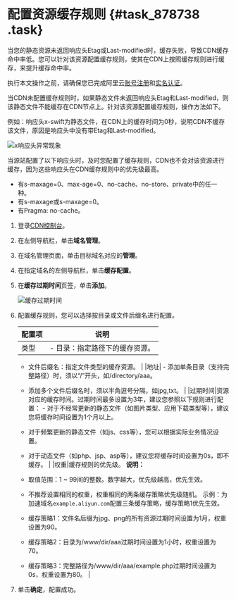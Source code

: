 # 配置资源缓存规则 {#task_878738 .task}

当您的静态资源未返回响应头Etag或Last-modified时，缓存失败，导致CDN缓存命中率低。您可以针对该资源配置缓存规则，使其在CDN上按照缓存规则进行缓存，来提升缓存命中率。

执行本文操作之前，请确保您已完成阿里云[账号注册](https://account.aliyun.com/register/register.htm)和[实名认证](https://account.console.aliyun.com/#/auth/home)。

当CDN未配置缓存规则时，如果静态文件未返回响应头Etag和Last-modified，则该静态文件不能缓存在CDN节点上。针对该资源配置缓存规则，操作方法如下。

例如：响应头x-swift为静态文件，在CDN上的缓存时间为0秒，说明CDN不缓存该文件，原因是响应头中没有带Etag和Last-modified。

![x响应头异常现象](http://static-aliyun-doc.oss-cn-hangzhou.aliyuncs.com/assets/img/711757/156654399350553_zh-CN.png)

当源站配置了以下响应头时，及时您配置了缓存规则，CDN也不会对该资源进行缓存，因为这些响应头在CDN缓存规则中的优先级最高。

-   有s-maxage=0、max-age=0、no-cache、no-store、private中的任一种。
-   有s-maxage或s-maxage=0。
-   有Pragma: no-cache。

1.  登录[CDN控制台](https://cdn.console.aliyun.com)。
2.  在左侧导航栏，单击**域名管理**。
3.  在域名管理页面，单击目标域名对应的**管理**。
4.  在指定域名的左侧导航栏，单击**缓存配置**。
5.  在**缓存过期时间**页签，单击**添加**。 

    ![缓存过期时间](http://static-aliyun-doc.oss-cn-hangzhou.aliyuncs.com/assets/img/5147/156654399353307_zh-CN.png)

6.  配置缓存规则，您可以选择按目录或文件后缀名进行配置。 

    |配置项|说明|
    |---|--|
    |类型|     -   目录：指定路径下的缓存资源。
    -   文件后缀名：指定文件类型的缓存资源。
 |
    |地址|     -   添加单条目录（支持完整路径）时，须以“/”开头，如/directory/aaa。
    -   添加多个文件后缀名时，须以半角逗号分隔，如jpg,txt。
 |
    |过期时间|资源对应的缓存时间。过期时间最多设置为3年，建议您参照以下规则进行配置：     -   对于不经常更新的静态文件（如图片类型、应用下载类型等），建议您将缓存时间设置为1个月以上。
    -   对于频繁更新的静态文件（如js、css等），您可以根据实际业务情况设置。
    -   对于动态文件（如php、jsp、asp等），建议您将缓存时间设置为0s，即不缓存。
 |
    |权重|缓存规则的优先级。 **说明：** 

    -   取值范围：1 ~ 99间的整数。数字越大，优先级越高，优先生效。
    -   不推荐设置相同的权重，权重相同的两条缓存策略优先级随机。
 示例：为加速域名`example.aliyun.com`配置三条缓存策略，缓存策略1优先生效。

    -   缓存策略1：文件名后缀为jpg、png的所有资源过期时间设置为1月，权重设置为90。
    -   缓存策略2：目录为/www/dir/aaa过期时间设置为1小时，权重设置为70。
    -   缓存策略3：完整路径为/www/dir/aaa/example.php过期时间设置为0s，权重设置为80。
 |

7.  单击**确定**，配置成功。

